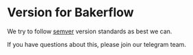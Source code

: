 # Version for Bakerflow

We try to follow [semver](http://semver.org/) version standards as best we can.

If you have questions about this, please join our telegram team.